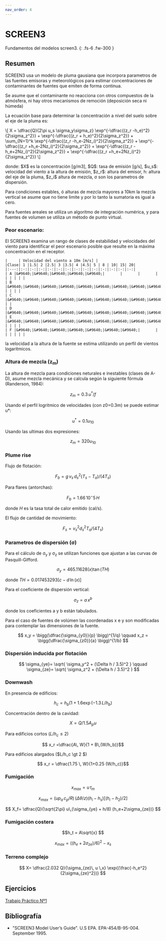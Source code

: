 ```yaml
---
nav_order: 4
---
```


# SCREEN3

Fundamentos del modelos screen3.
{: .fs-6 .fw-300 }

<!--center><iframe width="400" aspect-ratio="0.5625"
src="https://www.youtube.com/embed/MUQfKFzIOeU" frameborder="0" 
allow="accelerometer; autoplay; encrypted-media; gyroscope; picture-in-picture" 
allowfullscreen>
</iframe></center-->

## Resumen

SCREEN3 usa un modelo de pluma gausiana que incorpora parametros de las fuentes emisoras y meteorológicos para estimar concentraciones de contaminantes de fuentes que emiten de forma continua.

Se asume que el contaminante no reacciona con otros compuestos de la atmósfera, ni hay otros mecanìsmos de remoción (deposición seca ni húmeda)

<!-- The Gaussian model equations and the interactions of the source-related and meteorological factors are described in Volume II of the ISC user's guide (EPA, 1995b), and in the Workbook of Atmospheric Dispersion Estimates (Turner, 1970).-->

La ecuación base para determinar la concentración a nivel del suelo sobre el eje de la pluma es:

<p>\[
X = \dfrac{Q}{2\pi u_s \sigma_y\sigma_z} \exp^{-\dfrac{(z_r -h_e)^2}{2\sigma_z^2}} + \exp^{-\dfrac{(z_r + h_e)^2}{2\sigma_z^2}} 
+ \sum_{N=1}^k  
                \exp^{-\dfrac{(z_r -h_e-2Nz_i)^2}{2\sigma_z^2}} 
              + \exp^{-\dfrac{(z_r +h_e-2Nz_i)^2}{2\sigma_z^2}} 
              + \exp^{-\dfrac{(z_r -h_e+2Nz_i)^2}{2\sigma_z^2}} 
              + \exp^{-\dfrac{(z_r +h_e+2Nz_i)^2}{2\sigma_z^2}} 
\]</p>
donde: $X$ es la concentración [g/m3], $Q$: tasa de emisión [g/s], $u_s$: velocidad del viento a la altura de emisión, $z_r$: altura del emisor, h: altura del eje de la pluma, $z_i$ altura de mezcla, &sigma; son los parametros de dispersión.

Para condiciones estables, ó alturas de mezcla mayores a 10km la mezcla vertical se asume que no tiene limite y por lo tanto la sumatoria es igual a cero.

Para fuentes areales se utiliza un algoritmo de integración numérica, y para fuentes de volumen se utiliza un método de punto virtual.

### Peor escenario:
El SCREEN3 examina un rango de clases de estabilidad y velocidades del viento para identificar el peor escenario posible que resulte en la máxima concentración en el receptor.

```
|     | Velocidad del viento a 10m [m/s] |
|Clase| 1 |1.5| 2 |2.5| 3 |3.5| 4 |4.5| 5 | 8 | 10| 15| 20|
|:---:|:-:|:-:|:-:|:-:|:-:|:-:|:-:|:-:|:-:|:-:|:-:|:-:|:-:|
| A |&#9640;|&#9640;|&#9640;|&#9640;|&#9640;|       |       |       |       | | | | |
| B |&#9640;|&#9640;|&#9640;|&#9640;|&#9640;|&#9640;|&#9640;|&#9640;|&#9640;| | | | |
| C |&#9640;|&#9640;|&#9640;|&#9640;|&#9640;|&#9640;|&#9640;|&#9640;|&#9640;|&#9640;|&#9640;| | |
| D |&#9640;|&#9640;|&#9640;|&#9640;|&#9640;|&#9640;|&#9640;|&#9640;|&#9640;|&#9640;|&#9640;|&#9640;|&#9640;|
| E |&#9640;|&#9640;|&#9640;|&#9640;|&#9640;|&#9640;|&#9640;|&#9640;|&#9640;| | | | |
| F |&#9640;|&#9640;|&#9640;|&#9640;|&#9640;|&#9640;|&#9640;|       |       | | | | |
```

la velocidad a la altura de la fuente se estima utilizando un perfil de vientos logaritmicos.

### Altura de mezcla (z<sub>m</sub>)

La altura de mezcla para condiciones neturales e inestables (clases de A-D), asume mezcla mecánica y se calcula según la siguiente fórmula (Randerson, 1984):

$$ z_m = 0.3\,u^* / f $$

Usando el perfil logritmico de velocidades (con z0=0.3m) se puede estimar u*:

$$ u^* = 0.1 u_{10} $$

Usando las ultimas dos expresiones:

$$ z_m = 320 u_{10} $$


### Plume rise

Flujo de flotación:

$$ F_b= g\, v_s\, d_s^2 (T_s-T_a) / (4 T_s) $$

Para flares (antorchas):

$$ F_b = 1.66\,10^-5 \, H $$

donde $H$ es la tasa total de calor emitido (cal/s).


El flujo de cantidad de movimiento:

$$ F_s= v_s^2 d_s^2 T_a/ (4T_s) $$

### Parametros de dispersión (&sigma;)

Para el cálculo de &sigma;<sub>y</sub> y &sigma;<sub>z</sub> se utilizan funciones que ajustan a las curvas de Pasquill-Gifford.


$$\sigma_y = 465 .11628 (x) \tan(TH)$$

donde $TH=  0.017453293 [c - d\,\ln(x)]$

Para el coeficiente de dispersión vertical:

$$ \sigma_z=a\,x^b $$

donde los coeficientes a y b están tabulados.

Para el caso de fuentes de volúmen las coordenadas x  e y son modificadas para contemplar las dimensiones de la fuente.

$$
 x_y = \bigg(\dfrac{\sigma_{y0}}{p} \bigg)^{1/q} \qquad x_z = \bigg(\dfrac{\sigma_{z0}}{a} \bigg)^{1/b}
$$
 
### Dispersión inducida por flotación

$$
\sigma_{ye}= \sqrt{ \sigma_y^2 + (\Delta h / 3.5)^2 }
\qquad 
\sigma_{ze}= \sqrt{ \sigma_z^2 + (\Delta h / 3.5)^2 }
$$

### Downwash


En presencia de edificios:

$$ h_c = h_b (1 + 1.6 \exp{(-1.3\,L/h_b)} $$


Concentración dentro de la cavidad:

$$ X= Q / 1.5 A_p u $$


Para edificios cortos ($L/h_c \leq 2$)

$$ x_r =\dfrac{A\, W}{1 + B\,(W/h_b)}$$

Para edificios alargados ($L/h_c \gt 2 $)


$$ x_r = \dfrac{1.75 \, W}{1+0.25 (W/h_c)}$$


### Fumigación

$$ x_{max} = u \,t_m$$

$$ x_{max} = (u p_a \, c_p/R) \, (\Delta\theta/z)	(h_i-h_s) [(h_i-h_2)/2] $$


$$ X_f= \dfrac{Q}{\sqrt{2\pi} u\,(\sigma_{ye} + h/8) (h_e+2\sigma_{ze})} $$


### Fumigación costera

$$h_t = A\sqrt{x} $$

$$x_{max} = ((h_e+2\sigma_{ze})/6)^2 - x_s $$


### Terreno complejo

$$ X= \dfrac{2.032 Q}{\sigma_{ze}\, u \,x} \exp{(\frac{-h_e^2}{2\sigma_{ze}^2})} $$


## Ejercicios

[Trabajo Práctico Nº1](../tps/tp1.md)

## Bibliografía

- "SCREEN3 Model User’s Guide". U.S EPA. EPA-454/B-95-004. September 1995.


